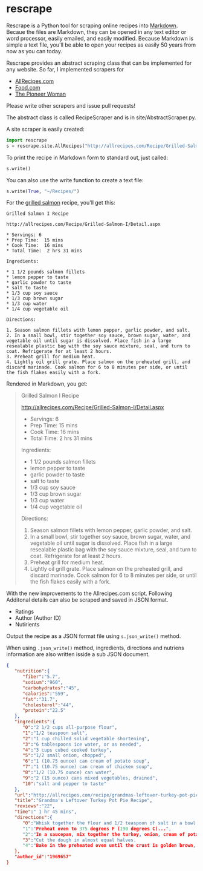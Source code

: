 rescrape
========

Rescrape is a Python tool for scraping online recipes into [Markdown](http://daringfireball.net/projects/markdown/).
Becaue the files are Markdown, they can be opened in any text editor or word processor, easily emailed, and easily modified.
Because Markdown is simple a text file, you'll be able to open your recipes as easily 50 years from now as you can today.

Rescrape provides an abstract scraping class that can be implemented for any website. So far, I implemented scrapers for

* [AllRecipes.com](http://www.allrecipes.com)
* [Food.com](http://www.food.com)
* [The Pioneer Woman](http://www.thepioneerwoman.com)

Please write other scrapers and issue pull requests!

The abstract class is called RecipeScraper and is in site/AbstractScraper.py.

A site scraper is easily created:

```python
import rescrape
s = rescrape.site.AllRecipes("http://allrecipes.com/Recipe/Grilled-Salmon-I/Detail.aspx")
```

To print the recipe in Markdown form to standard out, just called:

```python
s.write()
```

You can also use the write function to create a text file:

```python
s.write(True, "~/Recipes/")
```

For the [grilled salmon](http://allrecipes.com/Recipe/Grilled-Salmon-I/Detail.aspx) recipe, you'll get this:

```
Grilled Salmon I Recipe

http://allrecipes.com/Recipe/Grilled-Salmon-I/Detail.aspx

* Servings: 6
* Prep Time:  15 mins
* Cook Time:  16 mins
* Total Time:  2 hrs 31 mins

Ingredients:

* 1 1/2 pounds salmon fillets
* lemon pepper to taste
* garlic powder to taste
* salt to taste
* 1/3 cup soy sauce
* 1/3 cup brown sugar
* 1/3 cup water
* 1/4 cup vegetable oil

Directions:

1. Season salmon fillets with lemon pepper, garlic powder, and salt.
2. In a small bowl, stir together soy sauce, brown sugar, water, and vegetable oil until sugar is dissolved. Place fish in a large resealable plastic bag with the soy sauce mixture, seal, and turn to coat. Refrigerate for at least 2 hours.
3. Preheat grill for medium heat.
4. Lightly oil grill grate. Place salmon on the preheated grill, and discard marinade. Cook salmon for 6 to 8 minutes per side, or until the fish flakes easily with a fork.
```


Rendered in Markdown, you get:

> Grilled Salmon I Recipe
>
> http://allrecipes.com/Recipe/Grilled-Salmon-I/Detail.aspx
>
> * Servings: 6
> * Prep Time:  15 mins
> * Cook Time:  16 mins
> * Total Time:  2 hrs 31 mins
>
> Ingredients:
>
> * 1 1/2 pounds salmon fillets
> * lemon pepper to taste
> * garlic powder to taste
> * salt to taste
> * 1/3 cup soy sauce
> * 1/3 cup brown sugar
> * 1/3 cup water
> * 1/4 cup vegetable oil
>
> Directions:
>
> 1. Season salmon fillets with lemon pepper, garlic powder, and salt.
> 2. In a small bowl, stir together soy sauce, brown sugar, water, and vegetable oil until sugar is dissolved. Place fish in a large resealable plastic bag with the soy sauce mixture, seal, and turn to coat. Refrigerate for at least 2 hours.
> 3. Preheat grill for medium heat.
> 4. Lightly oil grill grate. Place salmon on the preheated grill, and discard marinade. Cook salmon for 6 to 8 minutes per side, or until the fish flakes easily with a fork.

With the new improvements to the Allrecipes.com script. Following Additonal details can also be scraped and saved in JSON format. 

* Ratings
* Author (Author ID)
* Nutirients

Output the recipe as a JSON format file using ```s.json_write()``` method.

When using ```.json_write()``` method, ingredients, directions and nutriens information are also written isside a sub JSON document.


```json
{
   "nutrition":{
      "fiber":"5.7",
      "sodium":"960",
      "carbohydrates":"45",
      "calories":"559",
      "fat":"31.7",
      "cholesterol":"44",
      "protein":"22.5"
   },
   "ingredients":{
      "0":"2 1/2 cups all-purpose flour",
      "1":"1/2 teaspoon salt",
      "2":"1 cup chilled solid vegetable shortening",
      "3":"6 tablespoons ice water, or as needed",
      "4":"3 cups cubed cooked turkey",
      "5":"1/2 small onion, chopped",
      "6":"1 (10.75 ounce) can cream of potato soup",
      "7":"1 (10.75 ounce) can cream of chicken soup",
      "8":"1/2 (10.75 ounce) can water",
      "9":"2 (15 ounce) cans mixed vegetables, drained",
      "10":"salt and pepper to taste"
   },
   "url":"http://allrecipes.com/recipe/grandmas-leftover-turkey-pot-pie/detail.aspx",
   "title":"Grandma's Leftover Turkey Pot Pie Recipe",
   "reviews":"22",
   "time":" 1 hr 45 mins",
   "directions":{
      "0":"Whisk together the flour and 1/2 teaspoon of salt in a bowl..,
      "1":"Preheat oven to 375 degrees F (190 degrees C)...",
      "2":"In a saucepan, mix together the turkey, onion, cream of potato soup..,
      "3":"Cut the dough in almost equal halves. 
      "4":"Bake in the preheated oven until the crust is golden brown, about 45 minutes..."
   },
   "author_id":"1969657"
}
```
